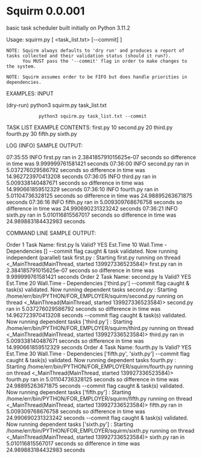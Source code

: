 # Squirm 0.0.001
basic task scheduler built initially on Python 3.11.2

Usage:
    squirm.py [ <task_list.txt> [--commit] ]

    NOTE: Squirm always defaults to 'dry run' and produces a report of tasks collected and their validation status (should it run?). 
          You MUST pass the '--commit' flag in order to make changes to the system.

    NOTE: Squirm assumes order to be FIFO but does handle priorities in dependencies.


EXAMPLES:
INPUT


(dry-run)       python3 squirm.py task_list.txt

                python3 squirm.py task_list.txt --commit


TASK LIST EXAMPLE CONTENTS:
first.py 10
second.py 20 third.py 
fourth.py 30 fifth.py sixth.py


LOG (INFO) SAMPLE OUTPUT:

07:35:55 INFO first.py ran in 2.384185791015625e-07 seconds so difference in time was 9.999999761581421 seconds
07:36:00 INFO second.py ran in 5.037276029586792 seconds so difference in time was 14.962723970413208 seconds
07:36:05 INFO third.py ran in 5.009338140487671 seconds so difference in time was 14.990661859512329 seconds
07:36:10 INFO fourth.py ran in 5.01104736328125 seconds so difference in time was 24.98895263671875 seconds
07:36:16 INFO fifth.py ran in 5.009309768676758 seconds so difference in time was 24.990690231323242 seconds
07:36:21 INFO sixth.py ran in 5.010116815567017 seconds so difference in time was 24.989883184432983 seconds


COMMAND LINE SAMPLE OUTPUT:

Order 1 Task Name: first.py Is Valid? YES Est.Time 10 Wall.Time - Dependencies []
--commit flag caught & task validated. Now running independent (parallel) task first.py :
Starting first.py running on thread <_MainThread(MainThread, started 139927336523584)>
first.py ran in 2.384185791015625e-07 seconds so difference in time was 9.999999761581421 seconds
Order 2 Task Name: second.py Is Valid? YES Est.Time 20 Wall.Time - Dependencies ['third.py']
--commit flag caught & task(s) validated. Now running dependent tasks second.py :
Starting /home/err/bin/PYTHON/FOR_EMPLOYER/squirm/second.py running on thread <_MainThread(MainThread, started 139927336523584)>
second.py ran in 5.037276029586792 seconds so difference in time was 14.962723970413208 seconds
--commit flag caught & task(s) validated. Now running dependent tasks ['third.py'] :
Starting /home/err/bin/PYTHON/FOR_EMPLOYER/squirm/third.py running on thread <_MainThread(MainThread, started 139927336523584)>
third.py ran in 5.009338140487671 seconds so difference in time was 14.990661859512329 seconds
Order 4 Task Name: fourth.py Is Valid? YES Est.Time 30 Wall.Time - Dependencies ['fifth.py', 'sixth.py']
--commit flag caught & task(s) validated. Now running dependent tasks fourth.py :
Starting /home/err/bin/PYTHON/FOR_EMPLOYER/squirm/fourth.py running on thread <_MainThread(MainThread, started 139927336523584)>
fourth.py ran in 5.01104736328125 seconds so difference in time was 24.98895263671875 seconds
--commit flag caught & task(s) validated. Now running dependent tasks ['fifth.py'] :
Starting /home/err/bin/PYTHON/FOR_EMPLOYER/squirm/fifth.py running on thread <_MainThread(MainThread, started 139927336523584)>
fifth.py ran in 5.009309768676758 seconds so difference in time was 24.990690231323242 seconds
--commit flag caught & task(s) validated. Now running dependent tasks ['sixth.py'] :
Starting /home/err/bin/PYTHON/FOR_EMPLOYER/squirm/sixth.py running on thread <_MainThread(MainThread, started 139927336523584)>
sixth.py ran in 5.010116815567017 seconds so difference in time was 24.989883184432983 seconds 
